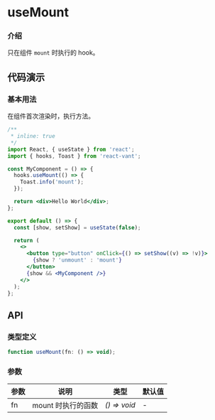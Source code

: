# useMount

### 介绍

只在组件 `mount` 时执行的 hook。

## 代码演示

### 基本用法

在组件首次渲染时，执行方法。

```jsx
/**
 * inline: true
 */
import React, { useState } from 'react';
import { hooks, Toast } from 'react-vant';

const MyComponent = () => {
  hooks.useMount(() => {
    Toast.info('mount');
  });

  return <div>Hello World</div>;
};

export default () => {
  const [show, setShow] = useState(false);

  return (
    <>
      <button type="button" onClick={() => setShow((v) => !v)}>
        {show ? 'unmount' : 'mount'}
      </button>
      {show && <MyComponent />}
    </>
  );
};
```

## API

### 类型定义

```js
function useMount(fn: () => void);
```

### 参数

| 参数 | 说明               | 类型         | 默认值 |
| ---- | ------------------ | ------------ | ------ |
| fn   | mount 时执行的函数 | _() => void_ | -      |
